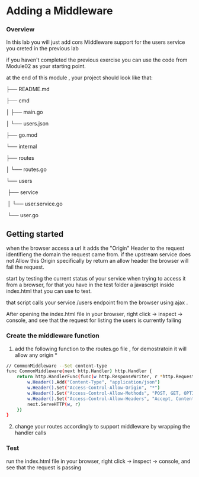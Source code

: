 # Adding a Middleware

### Overview

In this lab you will just add cors Middleware support for the users service you creted in the previous lab 

if you haven't completed the previous exercise you can use the code from Module02 as your starting point. 

at the end of this module , your project should look like that:

├── README.md

├── cmd

│  ├── main.go

│  └── users.json

├── go.mod

└── internal

  ├── routes

  │  └── routes.go

  └── users

​    ├── service

​    │  └── user.service.go

​    └── user.go

## Getting started

when the browser access a url it adds the "Origin" Header to the request identifieng the domain the request came from. if the upstream service does not Allow this Origin specifically by return an allow header the browser will fail the request.

start by testing the current status of your service when trying to access it from a browser, for that you have in the test folder a javascript inside index.html that you can use to test.

that script calls your service /users endpoint from the browser using ajax .

After opening the index.html file in your browser, right click -> inspect -> console, and see that the request for listing the users is currently failing

### Create the middleware function

1. add the following function to the routes.go file , for demostratoin it will allow any origin *

```bash
// CommonMiddleware --Set content-type
func CommonMiddleware(next http.Handler) http.Handler {
	return http.HandlerFunc(func(w http.ResponseWriter, r *http.Request) {
		w.Header().Add("Content-Type", "application/json")
		w.Header().Set("Access-Control-Allow-Origin", "*")
		w.Header().Set("Access-Control-Allow-Methods", "POST, GET, OPTIONS, PUT, DELETE")
		w.Header().Set("Access-Control-Allow-Headers", "Accept, Content-Type, Content-Length, Accept-Encoding, X-CSRF-Token, Authorization, Access-Control-Request-Headers, Access-Control-Request-Method, Connection, Host, Origin, User-Agent, Referer, Cache-Control, X-header")
		next.ServeHTTP(w, r)
	})
}
```

2. change your routes accordingly to support middleware by wrapping the handler calls

### Test 

run the index.html file in your browser, right click -> inspect -> console, and see that the request is passing

